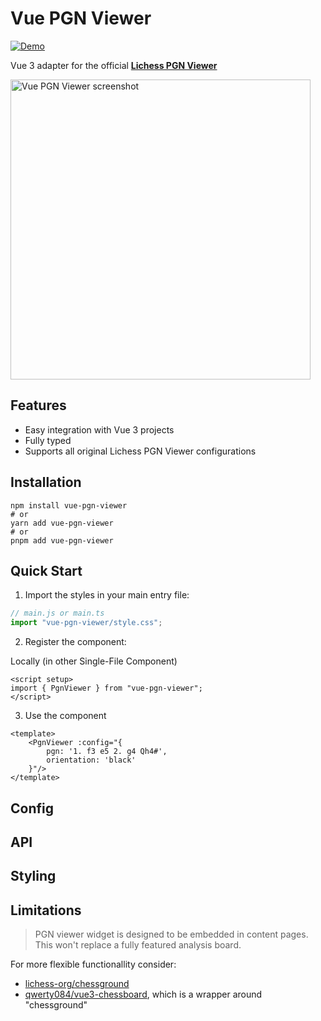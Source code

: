 # Vue PGN Viewer

<a href="https://dragunovartem99.github.io/vue-pgn-viewer" target="_blank" rel="noreferrer">
  <img src="https://img.shields.io/badge/Live-Demo-brightgreen" alt="Demo">
</a>

Vue 3 adapter for the official [**Lichess PGN Viewer**](https://github.com/lichess-org/pgn-viewer)

<img src="https://github.com/user-attachments/assets/0c057310-1400-40eb-82b1-ed740a641b90" width="480" alt="Vue PGN Viewer screenshot" >

## Features

- Easy integration with Vue 3 projects
- Fully typed
- Supports all original Lichess PGN Viewer configurations

## Installation

```shell
npm install vue-pgn-viewer
# or
yarn add vue-pgn-viewer
# or
pnpm add vue-pgn-viewer
```

## Quick Start

1. Import the styles in your main entry file:

```js
// main.js or main.ts
import "vue-pgn-viewer/style.css";
```

2. Register the component:

Locally (in other Single-File Component)

```vue
<script setup>
import { PgnViewer } from "vue-pgn-viewer";
</script>
```

3. Use the component

```vue
<template>
    <PgnViewer :config="{
        pgn: '1. f3 e5 2. g4 Qh4#',
        orientation: 'black'
    }"/>
</template>
```

## Config

## API

## Styling

## Limitations

> PGN viewer widget is designed to be embedded in content pages.  
> This won't replace a fully featured analysis board.

For more flexible functionallity consider:

- [lichess-org/chessground](https://github.com/lichess-org/chessground)
- [qwerty084/vue3-chessboard](https://github.com/qwerty084/vue3-chessboard), which is a wrapper around "chessground"
